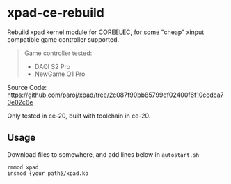 # xpad-ce-rebuild
Rebuild xpad kernel module for COREELEC, for some "cheap" xinput compatible game controller supported.

> Game controller tested:
> - DAQI S2 Pro
> - NewGame Q1 Pro

Source Code: https://github.com/paroj/xpad/tree/2c087f90bb85799df02400f6f10ccdca70e02c6e

Only tested in ce-20, built with toolchain in ce-20.

## Usage

Download files to somewhere, and add lines below in `autostart.sh`

```
rmmod xpad
insmod {your path}/xpad.ko
```
